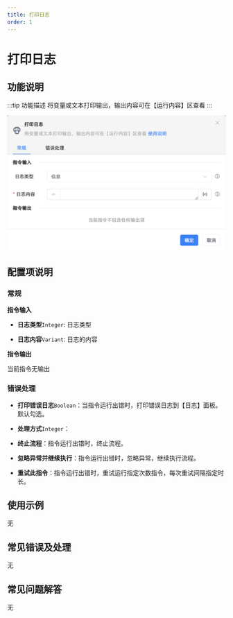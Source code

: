 ```yaml
---
title: 打印日志
order: 1
---
```


# 打印日志

## 功能说明

:::tip 功能描述
将变量或文本打印输出，输出内容可在【运行内容】区查看
:::

![打印日志](../../../assets/打印日志_command.png)

## 配置项说明

### 常规

**指令输入**

- **日志类型**`Integer`: 日志类型

- **日志内容**`Variant`: 日志的内容


**指令输出**

当前指令无输出

### 错误处理

- **打印错误日志**`Boolean`：当指令运行出错时，打印错误日志到【日志】面板。默认勾选。

- **处理方式**`Integer`：

 - **终止流程**：指令运行出错时，终止流程。

 - **忽略异常并继续执行**：指令运行出错时，忽略异常，继续执行流程。

 - **重试此指令**：指令运行出错时，重试运行指定次数指令，每次重试间隔指定时长。

## 使用示例
无

## 常见错误及处理

无

## 常见问题解答

无

